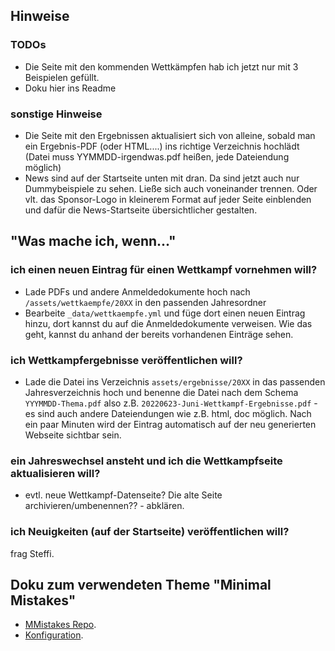 ## Hinweise

### TODOs
* Die Seite mit den kommenden Wettkämpfen hab ich jetzt nur mit 3 Beispielen gefüllt.
* Doku hier ins Readme

### sonstige Hinweise
- Die Seite mit den Ergebnissen aktualisiert sich von alleine, sobald man ein Ergebnis-PDF (oder HTML....) ins richtige Verzeichnis hochlädt (Datei muss YYMMDD-irgendwas.pdf heißen, jede Dateiendung möglich)
- News sind auf der Startseite unten mit dran. Da sind jetzt auch nur Dummybeispiele zu sehen. Ließe sich auch voneinander trennen. Oder vlt. das Sponsor-Logo in kleinerem Format auf jeder Seite einblenden und dafür die News-Startseite übersichtlicher gestalten.

## "Was mache ich, wenn..."
### ich einen neuen Eintrag für einen Wettkampf vornehmen will?
* Lade PDFs und andere Anmeldedokumente hoch nach `/assets/wettkaempfe/20XX` in den passenden Jahresordner
* Bearbeite `_data/wettkaempfe.yml` und füge dort einen neuen Eintrag hinzu, dort kannst du auf die Anmeldedokumente verweisen. Wie das geht, kannst du anhand der bereits vorhandenen Einträge sehen.

### ich Wettkampfergebnisse veröffentlichen will?
* Lade die Datei ins Verzeichnis `assets/ergebnisse/20XX` in das passenden Jahresverzeichnis hoch und benenne die Datei nach dem Schema `YYYMMDD-Thema.pdf` also z.B. `20220623-Juni-Wettkampf-Ergebnisse.pdf` - es sind auch andere Dateiendungen wie z.B. html, doc möglich. Nach ein paar Minuten wird der Eintrag automatisch auf der neu generierten Webseite sichtbar sein.

### ein Jahreswechsel ansteht und ich die Wettkampfseite aktualisieren will?
* evtl. neue Wettkampf-Datenseite? Die alte Seite archivieren/umbenennen?? - abklären.

### ich Neuigkeiten (auf der Startseite) veröffentlichen will?
frag Steffi.


## Doku zum verwendeten Theme "Minimal Mistakes" 

* [MMistakes Repo](https://github.com/mmistakes/minimal-mistakes).
* [Konfiguration](https://mmistakes.github.io/minimal-mistakes/docs/configuration/).
